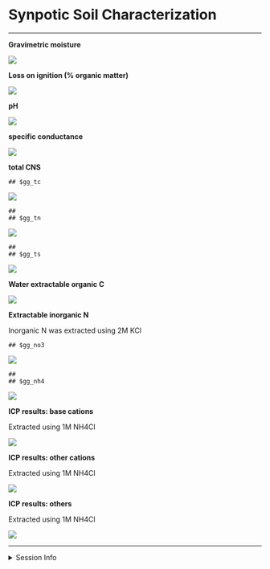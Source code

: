 Synpotic Soil Characterization
================

------------------------------------------------------------------------

**Gravimetric moisture**

![](characterization_report_files/figure-gfm/moisture-1.png)<!-- -->

**Loss on ignition (% organic matter)**

![](characterization_report_files/figure-gfm/loi-1.png)<!-- -->

**pH**

![](characterization_report_files/figure-gfm/pH-1.png)<!-- -->

**specific conductance**

![](characterization_report_files/figure-gfm/sp_cond-1.png)<!-- -->

**total CNS**

    ## $gg_tc

![](characterization_report_files/figure-gfm/tctnts-1.png)<!-- -->

    ## 
    ## $gg_tn

![](characterization_report_files/figure-gfm/tctnts-2.png)<!-- -->

    ## 
    ## $gg_ts

![](characterization_report_files/figure-gfm/tctnts-3.png)<!-- -->

**Water extractable organic C**

![](characterization_report_files/figure-gfm/weoc-1.png)<!-- -->

**Extractable inorganic N**

Inorganic N was extracted using 2M KCl

    ## $gg_no3

![](characterization_report_files/figure-gfm/din-1.png)<!-- -->

    ## 
    ## $gg_nh4

![](characterization_report_files/figure-gfm/din-2.png)<!-- -->

**ICP results: base cations**

Extracted using 1M NH4Cl

![](characterization_report_files/figure-gfm/icp-base%20cations-1.png)<!-- -->

**ICP results: other cations**

Extracted using 1M NH4Cl

![](characterization_report_files/figure-gfm/icp-other%20cations-1.png)<!-- -->

**ICP results: others**

Extracted using 1M NH4Cl

![](characterization_report_files/figure-gfm/icp-others-1.png)<!-- -->

------------------------------------------------------------------------

<details>
<summary>
Session Info
</summary>

Date run: 2022-10-25

    ## R version 4.2.1 (2022-06-23)
    ## Platform: x86_64-apple-darwin17.0 (64-bit)
    ## Running under: macOS Big Sur ... 10.16
    ## 
    ## Matrix products: default
    ## BLAS:   /Library/Frameworks/R.framework/Versions/4.2/Resources/lib/libRblas.0.dylib
    ## LAPACK: /Library/Frameworks/R.framework/Versions/4.2/Resources/lib/libRlapack.dylib
    ## 
    ## locale:
    ## [1] en_US.UTF-8/en_US.UTF-8/en_US.UTF-8/C/en_US.UTF-8/en_US.UTF-8
    ## 
    ## attached base packages:
    ## [1] stats     graphics  grDevices utils     datasets  methods   base     
    ## 
    ## other attached packages:
    ##  [1] googlesheets4_1.0.1 lubridate_1.8.0     soilpalettes_0.1.0 
    ##  [4] PNWColors_0.1.0     magrittr_2.0.3      forcats_0.5.2      
    ##  [7] stringr_1.4.1       dplyr_1.0.9         purrr_0.3.4        
    ## [10] readr_2.1.2         tidyr_1.2.0         tibble_3.1.8       
    ## [13] ggplot2_3.3.6       tidyverse_1.3.2     tarchetypes_0.7.0  
    ## [16] targets_0.13.1     
    ## 
    ## loaded via a namespace (and not attached):
    ##  [1] ps_1.7.1          assertthat_0.2.1  digest_0.6.29     utf8_1.2.2       
    ##  [5] R6_2.5.1          cellranger_1.1.0  backports_1.4.1   reprex_2.0.2     
    ##  [9] evaluate_0.16     highr_0.9         httr_1.4.4        pillar_1.8.1     
    ## [13] rlang_1.0.5       readxl_1.4.1      rstudioapi_0.14   data.table_1.14.2
    ## [17] callr_3.7.2       rmarkdown_2.16    labeling_0.4.2    googledrive_2.0.0
    ## [21] igraph_1.3.4      munsell_0.5.0     broom_1.0.0       compiler_4.2.1   
    ## [25] modelr_0.1.9      xfun_0.32         pkgconfig_2.0.3   htmltools_0.5.3  
    ## [29] tidyselect_1.1.2  codetools_0.2-18  fansi_1.0.3       crayon_1.5.1     
    ## [33] tzdb_0.3.0        dbplyr_2.2.1      withr_2.5.0       grid_4.2.1       
    ## [37] jsonlite_1.8.0    gtable_0.3.0      lifecycle_1.0.1   DBI_1.1.3        
    ## [41] scales_1.2.1      cli_3.3.0         stringi_1.7.8     farver_2.1.1     
    ## [45] fs_1.5.2          xml2_1.3.3        ellipsis_0.3.2    generics_0.1.3   
    ## [49] vctrs_0.4.1       tools_4.2.1       glue_1.6.2        hms_1.1.2        
    ## [53] fastmap_1.1.0     processx_3.7.0    yaml_2.3.5        colorspace_2.0-3 
    ## [57] gargle_1.2.0      base64url_1.4     rvest_1.0.3       knitr_1.40       
    ## [61] haven_2.5.1

</details>

